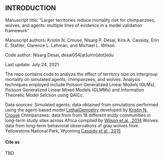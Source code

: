 ## INTRODUCTION

Manuscript title: "Larger territories reduce mortality risk for chimpanzees, wolves, and agents: multiple lines of evidence in a model validation framework"

Manuscript authors: Kristin N. Crouse, Nisarg P. Desai, Kira A. Cassidy, Erin E. Stahler, Clarence L. Lehman, and Michael L. Wilson

Code author: Nisarg Desai, desai054[at]umn[dot]edu

Last update: July 24, 2021

The repo contains code to analyze the effect of territory size on intergroup mortality on simulated agents, chimpanzees, and wolves. Analysis techniques employed include Poisson Generalized Linear Models (GLMs), Poisson Generalized Linear Mixed Models (GLMMs) and Information Theoretic Model Selction using QAICc. 

Data sources:
Simulated agents: data obtained from simulations performed using the agent-based model [LethalGemoetry](https://github.com/kncrouse/LethalGeometry) developed by [Kristin N. Crouse](https://github.com/kncrouse)
Chimpanzees: data from from 18 different study communities in long-term study sites across Africa compiled by [Wilson et al., 2014](https://www.nature.com/articles/nature13727)
Wolves: data from long-term behavioral observations of gray wolves from Yellowstone National Park, Wyoming [Cassidy et al., 2015](https://academic.oup.com/beheco/article/26/5/1352/242442)

#### Cite as
TBD
